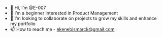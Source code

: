 - 👋 Hi, I’m @E-007
- 👀 I’m a beginner interested in Product Management
- 💞️ I’m looking to collaborate on projects to grow my skills and enhance my portfolio
- 📫 How to reach me - ekenebismarck@gmail.com

<!---
E-007/E-007 is a ✨ special ✨ repository because its `README.md` (this file) appears on your GitHub profile.
You can click the Preview link to take a look at your changes.
--->
